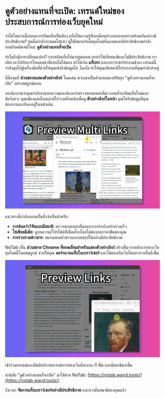 # ดูตัวอย่างแทนที่จะเปิด: เทรนด์ใหม่ของประสบการณ์การท่องเว็บยุคใหม่

จำได้ไหมว่าเมื่อก่อนการเปิดแท็บเป็นสิบๆ แท็บให้ความรู้สึกเหมือนทำงานหลายอย่างพร้อมกันอย่างมีประสิทธิภาพ? ยุคนั้นกำลังจะหมดไปแล้ว ผู้ใช้อินเทอร์เน็ตยุคใหม่ที่ฉลาดและมีประสิทธิภาพกำลังยอมรับคติพจน์ใหม่: **ดูตัวอย่างแทนที่จะเปิด**

ทำไมถึงมีการเปลี่ยนแปลง? การสลับแท็บไปมาอยู่ตลอดเวลาทำให้เสียสมาธิและไม่มีประสิทธิภาพ เราเสียเวลาไปกับการโหลดหน้าที่แทบไม่ได้มอง ทำให้เกิด **แท็บรก** และเบราว์เซอร์ทำงานช้าลง เทรนด์นี้กำลังมุ่งไปสู่เครื่องมือที่ช่วยให้คุณเข้าถึงข้อมูลได้ *โดยไม่* ทำให้คุณเสียสมาธิไปจากงานที่คุณกำลังทำอยู่

นี่คือจุดที่ **ส่วนขยายแสดงตัวอย่างลิงก์** โดดเด่น พวกเขาเป็นตัวแทนของปรัชญา "ดูตัวอย่างแทนที่จะเปิด" อย่างสมบูรณ์แบบ

ลองนึกภาพว่าคุณกำลังอ่านบทความและต้องการตรวจสอบแหล่งที่มา แทนที่จะเปิดแท็บใหม่และขัดจังหวะ คุณเพียงแค่เลื่อนเมาส์ไปวางหรือคลิกเพื่อดู **ตัวอย่างลิงก์ในหน้า** คุณได้รับข้อมูลที่คุณต้องการและยังคงอยู่ในหน้าเดิม

![การแสดงตัวอย่างลิงก์ในหน้า](../images/notab1.png)

แนวทางนี้กำลังกลายเป็นสิ่งจำเป็นสำหรับ:
*   **การค้นคว้าวิจัยแบบมีสมาธิ:** ตรวจสอบแหล่งที่มาและการอ้างอิงอย่างรวดเร็ว
*   **โซเชียลมีเดีย:** ดูบทความ/โปรไฟล์ที่เชื่อมโยงโดยไม่ต้องออกจากฟีดของคุณ
*   **การรวบรวมข่าวสาร:** สแกนพาดหัวข่าวและบทสรุปได้อย่างมีประสิทธิภาพ

NoTab เป็น **ส่วนขยาย Chrome ที่ยอดเยี่ยมสำหรับแสดงตัวอย่างลิงก์** สร้างขึ้นจากหลักการท่องเว็บยุคใหม่นี้โดยสมบูรณ์ ช่วยให้คุณ **ลดจำนวนแท็บในเบราว์เซอร์** และโต้ตอบกับเว็บได้อย่างราบรื่นยิ่งขึ้น

![หน้าต่างแสดงตัวอย่างที่สะอาดของ NoTab](../images/notab2.png)

เข้าร่วมเทรนด์และสัมผัสประสบการณ์การท่องเว็บที่สะอาด เร็วขึ้น และมีสมาธิมากขึ้น

นำนิสัย "ดูตัวอย่างแทนที่จะเปิด" มาใช้ด้วย NoTab: [https://notab.wand.tools/](https://notab.wand.tools/)

ถึงเวลา **จัดการแท็บเบราว์เซอร์อย่างมีประสิทธิภาพ** และทวงคืนสมาธิของคุณแล้ว
